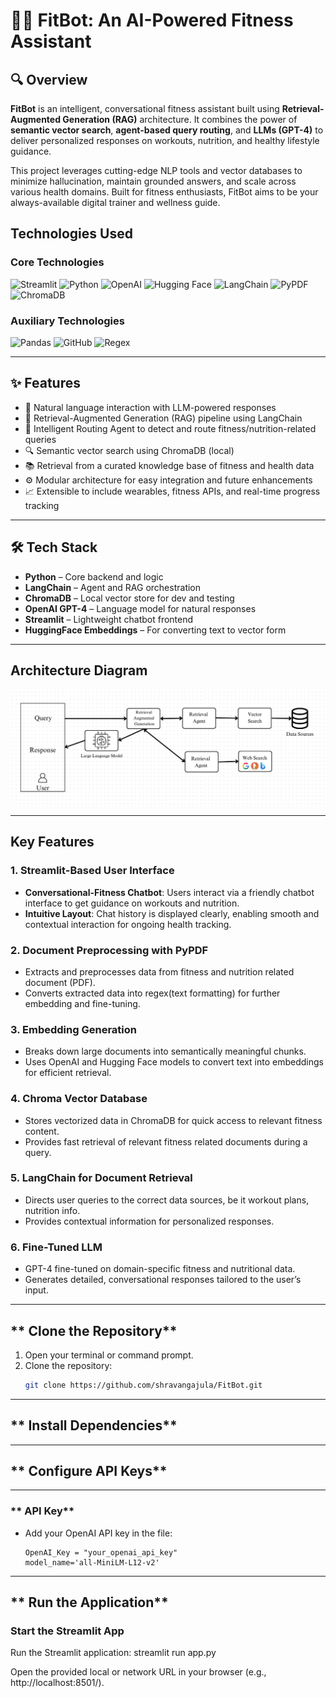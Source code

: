 # 🏋️‍♂️ FitBot: An AI-Powered Fitness Assistant

## 🔍 Overview

**FitBot** is an intelligent, conversational fitness assistant built using **Retrieval-Augmented Generation (RAG)** architecture. It combines the power of **semantic vector search**, **agent-based query routing**, and **LLMs (GPT-4)** to deliver personalized responses on workouts, nutrition, and healthy lifestyle guidance.

This project leverages cutting-edge NLP tools and vector databases to minimize hallucination, maintain grounded answers, and scale across various health domains. Built for fitness enthusiasts, FitBot aims to be your always-available digital trainer and wellness guide.

## **Technologies Used**

### Core Technologies
![Streamlit](https://img.shields.io/badge/Streamlit-FF4B4B?style=for-the-badge&logo=Streamlit&logoColor=white)
![Python](https://img.shields.io/badge/Python-3776AB?style=for-the-badge&logo=Python&logoColor=white)
![OpenAI](https://img.shields.io/badge/OpenAI-412991?style=for-the-badge&logo=openai&logoColor=white)
![Hugging Face](https://img.shields.io/badge/HuggingFace-005BFF?style=for-the-badge&logoColor=white)
![LangChain](https://img.shields.io/badge/LangChain-009688?style=for-the-badge&logoColor=white)
![PyPDF](https://img.shields.io/badge/PyPDF-8C001A?style=for-the-badge&logo=adobeacrobatreader&logoColor=white)
![ChromaDB](https://img.shields.io/badge/ChromaDB-FFB219?style=for-the-badge&logo=adobeacrobatreader&logoColor=white)

### Auxiliary Technologies
![Pandas](https://img.shields.io/badge/Pandas-150458?style=for-the-badge&logo=pandas&logoColor=white)
![GitHub](https://img.shields.io/badge/GitHub-100000?style=for-the-badge&logo=github&logoColor=white)
![Regex](https://img.shields.io/badge/Regex-787878?style=for-the-badge)

---

## ✨ Features

- 💬 Natural language interaction with LLM-powered responses
- 🧠 Retrieval-Augmented Generation (RAG) pipeline using LangChain
- 🧭 Intelligent Routing Agent to detect and route fitness/nutrition-related queries
- 🔍 Semantic vector search using ChromaDB (local)
- 📚 Retrieval from a curated knowledge base of fitness and health data
- ⚙️ Modular architecture for easy integration and future enhancements
- 📈 Extensible to include wearables, fitness APIs, and real-time progress tracking

---

## 🛠️ Tech Stack

- **Python** – Core backend and logic
- **LangChain** – Agent and RAG orchestration
- **ChromaDB** – Local vector store for dev and testing
- **OpenAI GPT-4** – Language model for natural responses
- **Streamlit** – Lightweight chatbot frontend
- **HuggingFace Embeddings** – For converting text to vector form

---

## **Architecture Diagram**

![AI-Powered FitBot Architecture](https://github.com/shravangajula/FitBot/blob/main/diagrams/FitBot2.jpeg)

---

## **Key Features**

### 1. **Streamlit-Based User Interface**
- **Conversational-Fitness Chatbot**: Users interact via a friendly chatbot interface to get guidance on workouts and nutrition.
- **Intuitive Layout**: Chat history is displayed clearly, enabling smooth and contextual interaction for ongoing health tracking.

### 2. **Document Preprocessing with PyPDF**
- Extracts and preprocesses data from fitness and nutrition related document (PDF).
- Converts extracted data into regex(text formatting) for further embedding and fine-tuning.

### 3. **Embedding Generation**
- Breaks down large documents into semantically meaningful chunks.
- Uses OpenAI and Hugging Face models to convert text into embeddings for efficient retrieval.

### 4. **Chroma Vector Database**
- Stores vectorized data in ChromaDB for quick access to relevant fitness content.
- Provides fast retrieval of relevant fitness related documents during a query.

### 5. **LangChain for Document Retrieval**
- Directs user queries to the correct data sources, be it workout plans, nutrition info.
- Provides contextual information for personalized responses.

### 6. **Fine-Tuned LLM**
- GPT-4 fine-tuned on domain-specific fitness and nutritional data.
- Generates detailed, conversational responses tailored to the user’s input.

---

## ** Clone the Repository**

1. Open your terminal or command prompt.
2. Clone the repository:
   ```bash
   git clone https://github.com/shravangajula/FitBot.git

---

## ** Install Dependencies**

---

## ** Configure API Keys**

---

### ** API Key**
- Add your OpenAI API key in the file:
   ```
   OpenAI_Key = "your_openai_api_key"
   model_name='all-MiniLM-L12-v2'

---

## ** Run the Application**

### **Start the Streamlit App**
Run the Streamlit application:
   streamlit run app.py

   Open the provided local or network URL in your browser (e.g., http://localhost:8501/).
